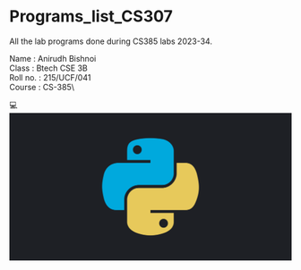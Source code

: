 # Programs_list_CS307
All the lab programs done during CS385 labs 2023-34.

Name : Anirudh Bishnoi\
Class : Btech CSE 3B\
Roll no. : 215/UCF/041\
Course : CS-385\

💻\
![Python Logo](https://github.com/Abs2002/Programs_list_CS307/blob/main/Building_a_Python_ecosystem_for_efficient_and_reliable_development.png)
